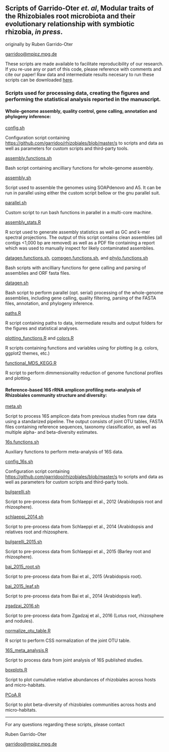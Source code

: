## Scripts of Garrido-Oter *et. al*, Modular traits of the Rhizobiales root microbiota and their evolutionary relationship with symbiotic rhizobia, *in press*.

originally by Ruben Garrido-Oter

garridoo@mpipz.mpg.de

These scripts are made available to facilitate reproducibility of our research. If you re-use any or part of this code, please reference with comments and cite our paper! Raw data and intermediate results necesary to run these scripts can be downloaded [here](http://www.mpipz.mpg.de/R_scripts).

### Scripts used for processing data, creating the figures and performing the statistical analysis reported in the manuscript.

#### Whole-genome assembly, quality control, gene calling, annotation and phylogeny inference:

[config.sh](https://github.com/garridoo/rhizobiales/blob/master/config.sh)

Configuration script containing https://github.com/garridoo/rhizobiales/blob/master/s to scripts and data as well as parameters for custom scripts and third-party tools.

[assembly.functions.sh](https://github.com/garridoo/rhizobiales/blob/master/assembly.functions.sh)

Bash script containing ancilliary functions for whole-genome assembly.

[assembly.sh](https://github.com/garridoo/rhizobiales/blob/master/assembly.sh)

Script used to assemble the genomes using SOAPdenovo and A5. It can be run in parallel using either the custom script bellow or the gnu parallel suit.

[parallel.sh](https://github.com/garridoo/rhizobiales/blob/master/parallel.sh)

Custom script to run bash functions in parallel in a multi-core machine.

[assembly_stats.R](https://github.com/garridoo/rhizobiales/blob/master/assembly_stats.R)

R script used to generate assembly statistics as well as GC and k-mer spectral projections. The output of this script contains clean assemblies (all contigs <1,000 bp are removed) as well as a PDF file containing a report which was used to manually inspect for likely contaminated assemblies.

[datagen.functions.sh](https://github.com/garridoo/rhizobiales/blob/master/datagen.functions.sh), [compgen.functions.sh](https://github.com/garridoo/rhizobiales/blob/master/compgen.functions.sh), and [phylo.functions.sh](https://github.com/garridoo/rhizobiales/blob/master/phylo.functions.sh)

Bash scripts with ancilliary functions for gene calling and parsing of assemblies and ORF fasta files.

[datagen.sh](https://github.com/garridoo/rhizobiales/blob/master/datagen.sh)

Bash script to perform parallel (opt. serial) processing of the whole-genome assemblies, including gene calling, quality filtering, parsing of the FASTA files, annotation, and phylogeny inference.

[paths.R](https://github.com/garridoo/rhizobiales/blob/master/paths.R)

R script containing paths to data, intermediate results and output folders for the figures and statistical analyses.

[plotting_functions.R](https://github.com/garridoo/rhizobiales/blob/master/plotting_functions.R) and [colors.R](https://github.com/garridoo/rhizobiales/blob/master/colors.R)

R scripts containing functions and variables using for plotting (e.g. colors, ggplot2 themes, etc.)

[functional_MDS_KEGG.R](https://github.com/garridoo/rhizobiales/blob/master/functional_MDS_KEGG.R)

R script to perform dimmensionality reduction of genome functional profiles and plotting.

#### Reference-based 16S rRNA amplicon profiling meta-analysis of Rhizobiales community structure and diversity:

[meta.sh](https://github.com/garridoo/rhizobiales/blob/master/meta.sh)

Script to process 16S amplicon data from previous studies from raw data using a standarized pipeline. The output consists of joint OTU tables, FASTA files containing reference sequences, taxonomy classification, as well as multiple alpha- and beta-diversity estimates.

[16s.functions.sh](https://github.com/garridoo/rhizobiales/blob/master/16s.functions.sh)

Auxiliary functions to perform meta-analysis of 16S data.

[config_16s.sh](https://github.com/garridoo/rhizobiales/blob/master/config_16s.sh)

Configuration script containing https://github.com/garridoo/rhizobiales/blob/master/s to scripts and data as well as parameters for custom scripts and third-party tools.

[bulgarelli.sh](https://github.com/garridoo/rhizobiales/blob/master/bulgarelli.sh)

Script to pre-process data from Schlaeppi et al., 2012 (Arabidopsis root and rhizosphere).

[schlaeppi_2014.sh](https://github.com/garridoo/rhizobiales/blob/master/schlaeppi_2014.sh)

Script to pre-process data from Schlaeppi et al., 2014 (Arabidopsis and relatives root and rhizosphere.

[bulgarelli_2015.sh](https://github.com/garridoo/rhizobiales/blob/master/bulgarelli_2015.sh)

Script to pre-process data from Schlaeppi et al., 2015 (Barley root and rhizosphere).

[bai_2015_root.sh](https://github.com/garridoo/rhizobiales/blob/master/bai_2015_root.sh)

Script to pre-process data from Bai et al., 2015 (Arabidopsis root).

[bai_2015_leaf.sh](https://github.com/garridoo/rhizobiales/blob/master/bai_2015_leaf.sh)

Script to pre-process data from Bai et al., 2014 (Arabidopsis leaf).

[zgadzaj_2016.sh](https://github.com/garridoo/rhizobiales/blob/master/zgadzaj_2016.sh)

Script to pre-process data from Zgadzaj et al., 2016 (Lotus root, rhizosphere and nodules).

[normalize_otu_table.R](https://github.com/garridoo/rhizobiales/blob/master/normalize_otu_table.R)

R script to perform CSS normalization of the joint OTU table.

[16S_meta_analysis.R](https://github.com/garridoo/rhizobiales/blob/master/16S_meta_analysis.R)

Script to process data from joint analysis of 16S published studies.

[boxplots.R](https://github.com/garridoo/rhizobiales/blob/master/boxplots.R)

Script to plot cumulative relative abundances of rhizobiales across hosts and micro-habitats.

[PCoA.R](https://github.com/garridoo/rhizobiales/blob/master/)

Script to plot beta-diversity of rhizobiales communities across hosts and micro-habitats.

---------------------------

For any questions regarding these scripts, please contact

Ruben Garrido-Oter

garridoo@mpipz.mpg.de


